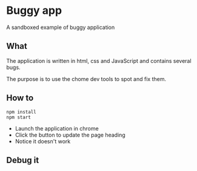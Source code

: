 # Buggy app

A sandboxed example of buggy application

## What

The application is written in html, css and JavaScript and contains several bugs.

The purpose is to use the chome dev tools to spot and fix them.

## How to

```
npm install
npm start
```

- Launch the application in chrome
- Click the button to update the page heading
- Notice it doesn't work

## Debug it

